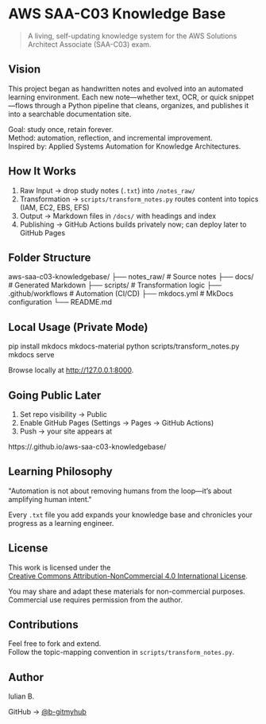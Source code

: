 # AWS SAA-C03 Knowledge Base

> A living, self-updating knowledge system for the AWS Solutions Architect Associate (SAA-C03) exam.

## Vision

This project began as handwritten notes and evolved into an automated learning environment.
Each new note—whether text, OCR, or quick snippet—flows through a Python pipeline
that cleans, organizes, and publishes it into a searchable documentation site.

Goal: study once, retain forever.  
Method: automation, reflection, and incremental improvement.  
Inspired by: Applied Systems Automation for Knowledge Architectures.

## How It Works

1. Raw Input → drop study notes (`.txt`) into `/notes_raw/`
2. Transformation → `scripts/transform_notes.py` routes content into topics (IAM, EC2, EBS, EFS)
3. Output → Markdown files in `/docs/` with headings and index
4. Publishing → GitHub Actions builds privately now; can deploy later to GitHub Pages

## Folder Structure

aws-saa-c03-knowledgebase/
├── notes_raw/        # Source notes
├── docs/             # Generated Markdown
├── scripts/          # Transformation logic
├── .github/workflows # Automation (CI/CD)
├── mkdocs.yml        # MkDocs configuration
└── README.md

## Local Usage (Private Mode)

pip install mkdocs mkdocs-material
python scripts/transform_notes.py
mkdocs serve

Browse locally at http://127.0.0.1:8000.

## Going Public Later

1. Set repo visibility → Public  
2. Enable GitHub Pages (Settings → Pages → GitHub Actions)  
3. Push → your site appears at  

https://<your-username>.github.io/aws-saa-c03-knowledgebase/

## Learning Philosophy

"Automation is not about removing humans from the loop—it’s about amplifying human intent."

Every `.txt` file you add expands your knowledge base and chronicles your progress as a learning engineer.

## License

This work is licensed under the  
[Creative Commons Attribution-NonCommercial 4.0 International License](LICENSE).

You may share and adapt these materials for non-commercial purposes.  
Commercial use requires permission from the author.

## Contributions

Feel free to fork and extend.  
Follow the topic-mapping convention in `scripts/transform_notes.py`.

## Author

Iulian B.
 
GitHub → [@b-gitmyhub](https://github.com/b-gitmyhub)
